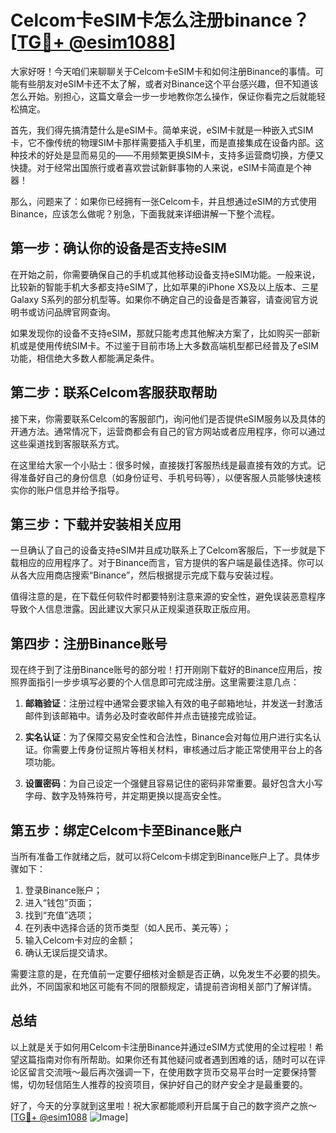 # Celcom卡eSIM卡怎么注册binance？[[TG💪+ @esim1088](https://t.me/s/esim1088)]

大家好呀！今天咱们来聊聊关于Celcom卡eSIM卡和如何注册Binance的事情。可能有些朋友对eSIM卡还不太了解，或者对Binance这个平台感兴趣，但不知道该怎么开始。别担心，这篇文章会一步一步地教你怎么操作，保证你看完之后就能轻松搞定。

首先，我们得先搞清楚什么是eSIM卡。简单来说，eSIM卡就是一种嵌入式SIM卡，它不像传统的物理SIM卡那样需要插入手机里，而是直接集成在设备内部。这种技术的好处是显而易见的——不用频繁更换SIM卡，支持多运营商切换，方便又快捷。对于经常出国旅行或者喜欢尝试新鲜事物的人来说，eSIM卡简直是个神器！

那么，问题来了：如果你已经拥有一张Celcom卡，并且想通过eSIM的方式使用Binance，应该怎么做呢？别急，下面我就来详细讲解一下整个流程。

## 第一步：确认你的设备是否支持eSIM

在开始之前，你需要确保自己的手机或其他移动设备支持eSIM功能。一般来说，比较新的智能手机大多都支持eSIM了，比如苹果的iPhone XS及以上版本、三星Galaxy S系列的部分机型等。如果你不确定自己的设备是否兼容，请查阅官方说明书或访问品牌官网查询。

如果发现你的设备不支持eSIM，那就只能考虑其他解决方案了，比如购买一部新机或是使用传统SIM卡。不过鉴于目前市场上大多数高端机型都已经普及了eSIM功能，相信绝大多数人都能满足条件。

## 第二步：联系Celcom客服获取帮助

接下来，你需要联系Celcom的客服部门，询问他们是否提供eSIM服务以及具体的开通方法。通常情况下，运营商都会有自己的官方网站或者应用程序，你可以通过这些渠道找到客服联系方式。

在这里给大家一个小贴士：很多时候，直接拨打客服热线是最直接有效的方式。记得准备好自己的身份信息（如身份证号、手机号码等），以便客服人员能够快速核实你的账户信息并给予指导。

## 第三步：下载并安装相关应用

一旦确认了自己的设备支持eSIM并且成功联系上了Celcom客服后，下一步就是下载相应的应用程序了。对于Binance而言，官方提供的客户端是最佳选择。你可以从各大应用商店搜索“Binance”，然后根据提示完成下载与安装过程。

值得注意的是，在下载任何软件时都要特别注意来源的安全性，避免误装恶意程序导致个人信息泄露。因此建议大家只从正规渠道获取正版应用。

## 第四步：注册Binance账号

现在终于到了注册Binance账号的部分啦！打开刚刚下载好的Binance应用后，按照界面指引一步步填写必要的个人信息即可完成注册。这里需要注意几点：

1. **邮箱验证**：注册过程中通常会要求输入有效的电子邮箱地址，并发送一封激活邮件到该邮箱中。请务必及时查收邮件并点击链接完成验证。
   
2. **实名认证**：为了保障交易安全性和合法性，Binance会对每位用户进行实名认证。你需要上传身份证照片等相关材料，审核通过后才能正常使用平台上的各项功能。

3. **设置密码**：为自己设定一个强健且容易记住的密码非常重要。最好包含大小写字母、数字及特殊符号，并定期更换以提高安全性。

## 第五步：绑定Celcom卡至Binance账户

当所有准备工作就绪之后，就可以将Celcom卡绑定到Binance账户上了。具体步骤如下：

1. 登录Binance账户；
2. 进入“钱包”页面；
3. 找到“充值”选项；
4. 在列表中选择合适的货币类型（如人民币、美元等）；
5. 输入Celcom卡对应的金额；
6. 确认无误后提交请求。

需要注意的是，在充值前一定要仔细核对金额是否正确，以免发生不必要的损失。此外，不同国家和地区可能有不同的限额规定，请提前咨询相关部门了解详情。

## 总结

以上就是关于如何用Celcom卡注册Binance并通过eSIM方式使用的全过程啦！希望这篇指南对你有所帮助。如果你还有其他疑问或者遇到困难的话，随时可以在评论区留言交流哦～最后再次强调一下，在使用数字货币交易平台时一定要保持警惕，切勿轻信陌生人推荐的投资项目，保护好自己的财产安全才是最重要的。

好了，今天的分享就到这里啦！祝大家都能顺利开启属于自己的数字资产之旅～[[TG💪+ @esim1088](https://t.me/s/esim1088) ![Image](https://i.postimg.cc/4NQfJmqS/Snipaste-2025-05-13-00-14-12.png)]